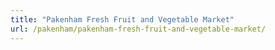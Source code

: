 ```yaml
---
title: "Pakenham Fresh Fruit and Vegetable Market"
url: /pakenham/pakenham-fresh-fruit-and-vegetable-market/
---
```

